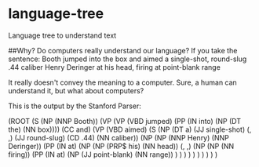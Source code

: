 # language-tree
Language tree to understand text

##Why? 
Do computers really understand our language? 
If you take the sentence: 
Booth jumped into the box and aimed a single-shot, round-slug .44 caliber Henry Deringer at his head, firing at point-blank range

It really doesn't convey the meaning to a computer. Sure, a human can understand it, but what about computers?

This is the output by the Stanford Parser:

(ROOT
  (S
    (NP (NNP Booth))
    (VP
      (VP (VBD jumped)
        (PP (IN into)
          (NP (DT the) (NN box))))
      (CC and)
      (VP (VBD aimed)
        (S
          (NP (DT a) (JJ single-shot) (, ,) (JJ round-slug) (CD .44) (NN caliber))
          (NP
            (NP (NNP Henry) (NNP Deringer))
            (PP (IN at)
              (NP
                (NP (PRP$ his) (NN head))
                (, ,)
                (NP
                  (NP (NN firing))
                  (PP (IN at)
                    (NP (JJ point-blank) (NN range))
                    )
                 )
               )
             )
           )
         )
      )
    )
  )
)
